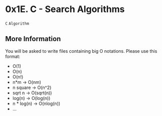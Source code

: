 # 0x1E. C - Search Algorithms
`C`
`Algorithm`

## More Information
You will be asked to write files containing big O notations. Please use this format:

* O(1)
* O(n)
* O(n!)
* n*m -> O(nm)
* n square -> O(n^2)
* sqrt n -> O(sqrt(n))
* log(n) -> O(log(n))
* n * log(n) -> O(nlog(n))
* …

